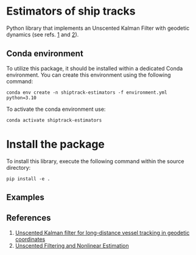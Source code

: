 # Estimators of ship tracks

Python library that implements an Unscented Kalman Filter with geodetic dynamics (see refs. [1] and [2]).

## Conda environment

To utilize this package, it should be installed within a dedicated Conda environment. You can create this environment using the following command:

```
conda env create -n shiptrack-estimators -f environment.yml python=3.10
```

To activate the conda environment use:

```
conda activate shiptrack-estimators
```

# Install the package

To install this library, execute the following command within the source directory:

```
pip install -e .
```

## Examples

## References

1. [Unscented Kalman filter for long-distance vessel tracking in geodetic coordinates][1]
1. [Unscented Filtering and Nonlinear Estimation][2]

[1]: (https://doi.org/10.1016/j.apor.2022.103205)
[2]: https://ieeexplore.ieee.org/document/1271397
